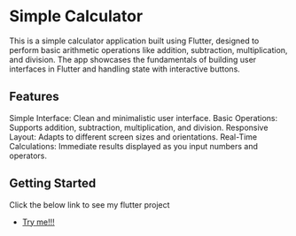 # Simple Calculator

This is a simple calculator application built using Flutter, designed to perform basic arithmetic operations like addition, subtraction, multiplication, and division. The app showcases the fundamentals of building user interfaces in Flutter and handling state with interactive buttons.

## Features
Simple Interface: Clean and minimalistic user interface.
Basic Operations: Supports addition, subtraction, multiplication, and division.
Responsive Layout: Adapts to different screen sizes and orientations.
Real-Time Calculations: Immediate results displayed as you input numbers and operators.

## Getting Started

Click the below link to see my flutter project

- [Try me!!!](https://calculator--flutter.web.app)

